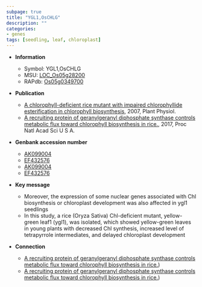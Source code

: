```yaml
---
subpage: true
title: "YGL1,OsCHLG"
description: ""
categories:
- genes
tags: [seedling, leaf, chloroplast]
---
```


* **Information**  
    + Symbol: YGL1,OsCHLG  
    + MSU: [LOC_Os05g28200](http://rice.plantbiology.msu.edu/cgi-bin/ORF_infopage.cgi?orf=LOC_Os05g28200)  
    + RAPdb: [Os05g0349700](http://rapdb.dna.affrc.go.jp/viewer/gbrowse_details/irgsp1?name=Os05g0349700)  

* **Publication**  
    + [A chlorophyll-deficient rice mutant with impaired chlorophyllide esterification in chlorophyll biosynthesis](http://www.ncbi.nlm.nih.gov/pubmed?term=A+chlorophyll-deficient+rice+mutant+with+impaired+chlorophyllide+esterification+in+chlorophyll+biosynthesis%5BTitle%5D), 2007, Plant Physiol.
    + [A recruiting protein of geranylgeranyl diphosphate synthase controls metabolic flux toward chlorophyll biosynthesis in rice.](http://www.ncbi.nlm.nih.gov/pubmed?term=A+recruiting+protein+of+geranylgeranyl+diphosphate+synthase+controls+metabolic+flux+toward+chlorophyll+biosynthesis+in+rice.%5BTitle%5D), 2017, Proc Natl Acad Sci U S A.

* **Genbank accession number**  
    + [AK099004](http://www.ncbi.nlm.nih.gov/nuccore/AK099004)
    + [EF432576](http://www.ncbi.nlm.nih.gov/nuccore/EF432576)
    + [AK099004](http://www.ncbi.nlm.nih.gov/nuccore/AK099004)
    + [EF432576](http://www.ncbi.nlm.nih.gov/nuccore/EF432576)

* **Key message**  
    + Moreover, the expression of some nuclear genes associated with Chl biosynthesis or chloroplast development was also affected in ygl1 seedlings
    + In this study, a rice (Oryza Sativa) Chl-deficient mutant, yellow-green leaf1 (ygl1), was isolated, which showed yellow-green leaves in young plants with decreased Chl synthesis, increased level of tetrapyrrole intermediates, and delayed chloroplast development

* **Connection**  
    + [A recruiting protein of geranylgeranyl diphosphate synthase controls metabolic flux toward chlorophyll biosynthesis in rice.](OsCHLG))
    + [A recruiting protein of geranylgeranyl diphosphate synthase controls metabolic flux toward chlorophyll biosynthesis in rice.](OsCHLG))



